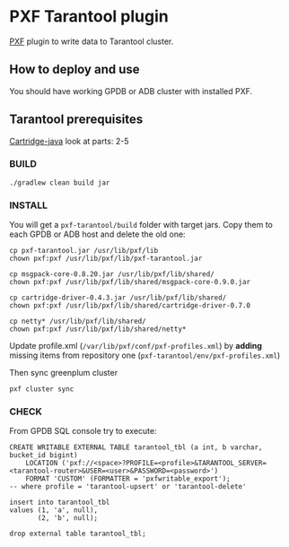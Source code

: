 # PXF Tarantool plugin

[PXF](https://gpdb.docs.pivotal.io/6-8/pxf/overview_pxf.html) plugin to write data to Tarantool cluster.

## How to deploy and use

You should have working GPDB or ADB cluster with installed PXF.

## Tarantool prerequisites

[Cartridge-java](https://github.com/tarantool/cartridge-java) look at parts: 2-5

### BUILD

```shell script
./gradlew clean build jar
```

### INSTALL

You will get a `pxf-tarantool/build` folder with target jars. Copy them to each GPDB or ADB host and delete the old one:

```shell script
cp pxf-tarantool.jar /usr/lib/pxf/lib
chown pxf:pxf /usr/lib/pxf/lib/pxf-tarantool.jar

cp msgpack-core-0.8.20.jar /usr/lib/pxf/lib/shared/
chown pxf:pxf /usr/lib/pxf/lib/shared/msgpack-core-0.9.0.jar

cp cartridge-driver-0.4.3.jar /usr/lib/pxf/lib/shared/
chown pxf:pxf /usr/lib/pxf/lib/shared/cartridge-driver-0.7.0

cp netty* /usr/lib/pxf/lib/shared/
chown pxf:pxf /usr/lib/pxf/lib/shared/netty*
```

Update profile.xml (`/var/lib/pxf/conf/pxf-profiles.xml`) by **adding** missing items from repository
one (`pxf-tarantool/env/pxf-profiles.xml`)

Then sync greenplum cluster

```shell script
pxf cluster sync
```

### CHECK

From GPDB SQL console try to execute:

```greenplum
CREATE WRITABLE EXTERNAL TABLE tarantool_tbl (a int, b varchar, bucket_id bigint)
    LOCATION ('pxf://<space>?PROFILE=<profile>&TARANTOOL_SERVER=<tarantool-router>&USER=<user>&PASSWORD=<password>')
    FORMAT 'CUSTOM' (FORMATTER = 'pxfwritable_export');
-- where profile = 'tarantool-upsert' or 'tarantool-delete'

insert into tarantool_tbl
values (1, 'a', null),
       (2, 'b', null);

drop external table tarantool_tbl;
```
